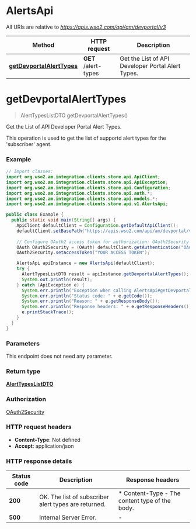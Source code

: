 # AlertsApi

All URIs are relative to *https://apis.wso2.com/api/am/devportal/v3*

Method | HTTP request | Description
------------- | ------------- | -------------
[**getDevportalAlertTypes**](AlertsApi.md#getDevportalAlertTypes) | **GET** /alert-types | Get the List of API Developer Portal Alert Types. 


<a name="getDevportalAlertTypes"></a>
# **getDevportalAlertTypes**
> AlertTypesListDTO getDevportalAlertTypes()

Get the List of API Developer Portal Alert Types. 

This operation is used to get the list of supportd alert types for the &#39;subscriber&#39; agent. 

### Example
```java
// Import classes:
import org.wso2.am.integration.clients.store.api.ApiClient;
import org.wso2.am.integration.clients.store.api.ApiException;
import org.wso2.am.integration.clients.store.api.Configuration;
import org.wso2.am.integration.clients.store.api.auth.*;
import org.wso2.am.integration.clients.store.api.models.*;
import org.wso2.am.integration.clients.store.api.v1.AlertsApi;

public class Example {
  public static void main(String[] args) {
    ApiClient defaultClient = Configuration.getDefaultApiClient();
    defaultClient.setBasePath("https://apis.wso2.com/api/am/devportal/v3");
    
    // Configure OAuth2 access token for authorization: OAuth2Security
    OAuth OAuth2Security = (OAuth) defaultClient.getAuthentication("OAuth2Security");
    OAuth2Security.setAccessToken("YOUR ACCESS TOKEN");

    AlertsApi apiInstance = new AlertsApi(defaultClient);
    try {
      AlertTypesListDTO result = apiInstance.getDevportalAlertTypes();
      System.out.println(result);
    } catch (ApiException e) {
      System.err.println("Exception when calling AlertsApi#getDevportalAlertTypes");
      System.err.println("Status code: " + e.getCode());
      System.err.println("Reason: " + e.getResponseBody());
      System.err.println("Response headers: " + e.getResponseHeaders());
      e.printStackTrace();
    }
  }
}
```

### Parameters
This endpoint does not need any parameter.

### Return type

[**AlertTypesListDTO**](AlertTypesListDTO.md)

### Authorization

[OAuth2Security](../README.md#OAuth2Security)

### HTTP request headers

 - **Content-Type**: Not defined
 - **Accept**: application/json

### HTTP response details
| Status code | Description | Response headers |
|-------------|-------------|------------------|
**200** | OK. The list of subscriber alert types are returned.  |  * Content-Type - The content type of the body.  <br>  |
**500** | Internal Server Error. |  -  |

